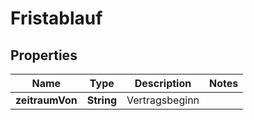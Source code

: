 

# Fristablauf


## Properties

| Name | Type | Description | Notes |
|------------ | ------------- | ------------- | -------------|
|**zeitraumVon** | **String** | Vertragsbeginn |  |



